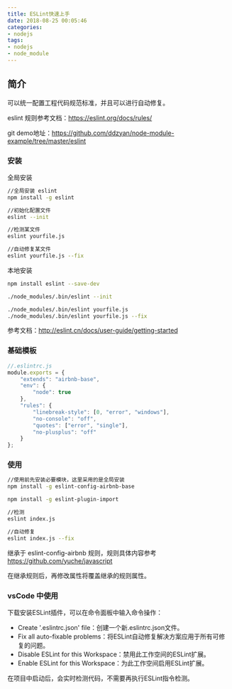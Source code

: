 ```yaml
---
title: ESLint快速上手
date: 2018-08-25 00:05:46
categories: 
- nodejs
tags:
- nodejs
- node_module
---
```

## 简介
可以统一配置工程代码规范标准，并且可以进行自动修复。

eslint 规则参考文档：https://eslint.org/docs/rules/

git demo地址：https://github.com/ddzyan/node-module-example/tree/master/eslint

### 安装
全局安装
```bash
//全局安装 eslint
npm install -g eslint

//初始化配置文件
eslint --init

//检测某文件
eslint yourfile.js

//自动修复某文件
eslint yourfile.js --fix
```

<!--more-->

本地安装
```bash
npm install eslint --save-dev

./node_modules/.bin/eslint --init

./node_modules/.bin/eslint yourfile.js
./node_modules/.bin/eslint yourfile.js --fix
```

参考文档：http://eslint.cn/docs/user-guide/getting-started

### 基础模板
```js
//.eslintrc.js
module.exports = {
    "extends": "airbnb-base",
    "env": {
        "node": true
    },
    "rules": {
        "linebreak-style": [0, "error", "windows"],
        "no-console": "off",
        "quotes": ["error", "single"],
        "no-plusplus": "off"
    }
};
```
### 使用
```bash
//使用前先安装必要模块，这里采用的是全局安装
npm install -g eslint-config-airbnb-base

npm install -g eslint-plugin-import

//检测
eslint index.js

//自动修复
eslint index.js --fix
```
继承于 eslint-config-airbnb 规则，规则具体内容参考 https://github.com/yuche/javascript

在继承规则后，再修改属性将覆盖继承的规则属性。

### vsCode 中使用
下载安装ESLint插件，可以在命令面板中输入命令操作：
- Create '.eslintrc.json' file：创建一个新.eslintrc.json文件。
- Fix all auto-fixable problems：将ESLint自动修复解决方案应用于所有可修复的问题。
- Disable ESLint for this Workspace：禁用此工作空间的ESLint扩展。
- Enable ESLint for this Workspace：为此工作空间启用ESLint扩展。

在项目中启动后，会实时检测代码，不需要再执行ESLint指令检测。